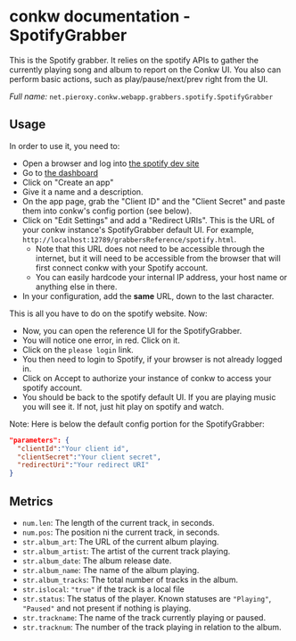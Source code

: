 # conkw documentation - SpotifyGrabber

This is the Spotify grabber. It relies on the spotify APIs to gather the currently playing song and album to report on the Conkw UI. You also can perform basic actions, such as play/pause/next/prev right from the UI.

*Full name:* `net.pieroxy.conkw.webapp.grabbers.spotify.SpotifyGrabber`

## Usage
In order to use it, you need to:

* Open a browser and log into [the spotify dev site](https://developer.spotify.com/)
* Go to [the dashboard](https://developer.spotify.com/dashboard/)
* Click on "Create an app"
* Give it a name and a description.
* On the app page, grab the "Client ID" and the "Client Secret" and paste them into conkw's config portion (see below).
* Click on "Edit Settings" and add a "Redirect URIs". This is the URL of your conkw instance's SpotifyGrabber default UI. For example, `http://localhost:12789/grabbersReference/spotify.html`. 
  * Note that this URL does not need to be accessible through the internet, but it will need to be accessible from the browser that will first connect conkw with your Spotify account. 
  * You can easily hardcode your internal IP address, your host name or anything else in there.
* In your configuration, add the **same** URL, down to the last character.

This is all you have to do on the spotify website. Now:

* Now, you can open the reference UI for the SpotifyGrabber.
* You will notice one error, in red. Click on it.
* Click on the `please login` link.
* You then need to login to Spotify, if your browser is not already logged in.
* Click on Accept to authorize your instance of conkw to access your spotify account.
* You should be back to the spotify default UI. If you are playing music you will see it. If not, just hit play on spotify and watch.


Note: Here is below the default config portion for the SpotifyGrabber:
```json
"parameters": {
  "clientId":"Your client id",
  "clientSecret":"Your client secret",
  "redirectUri":"Your redirect URI"
}
```


## Metrics

* `num.len`: The length of the current track, in seconds.
* `num.pos`: The position ni the current track, in seconds.
* `str.album_art`: The URL of the current album playing.
* `str.album_artist`: The artist of the current track playing.
* `str.album_date`: The album release date.
* `str.album_name`: The name of the album playing.
* `str.album_tracks`: The total number of tracks in the album.
* `str.islocal`: `"true"` if the track is a local file
* `str.status`: The status of the player. Known statuses are `"Playing"`, `"Paused"` and not present if nothing is playing.
* `str.trackname`: The name of the track currently playing or paused.
* `str.tracknum`: The number of the track playing in relation to the album.